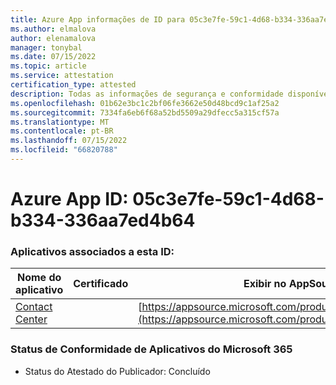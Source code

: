 ```yaml
---
title: Azure App informações de ID para 05c3e7fe-59c1-4d68-b334-336aa7ed4b64
ms.author: elmalova
author: elenamalova
manager: tonybal
ms.date: 07/15/2022
ms.topic: article
ms.service: attestation
certification_type: attested
description: Todas as informações de segurança e conformidade disponíveis para 05c3e7fe-59c1-4d68-b334-336aa7ed4b64.
ms.openlocfilehash: 01b62e3bc1c2bf06fe3662e50d48bcd9c1af25a2
ms.sourcegitcommit: 7334fa6eb6f68a52bd5509a29dfecc5a315cf57a
ms.translationtype: MT
ms.contentlocale: pt-BR
ms.lasthandoff: 07/15/2022
ms.locfileid: "66820788"
---
```

# <a name="azure-app-id-05c3e7fe-59c1-4d68-b334-336aa7ed4b64"></a>Azure App ID: 05c3e7fe-59c1-4d68-b334-336aa7ed4b64


### <a name="apps-associated-with-this-id"></a>Aplicativos associados a esta ID:
| **Nome do aplicativo** | **Certificado** | **Exibir no AppSource** |
|--------------|---------------|-----------------------|
| [Contact Center](../forward/WA200001428.md) |  | [https://appsource.microsoft.com/product/office/WA200001428](https://appsource.microsoft.com/product/office/WA200001428) |

### <a name="microsoft-365-app-compliance-status"></a>Status de Conformidade de Aplicativos do Microsoft 365
- Status do Atestado do Publicador: Concluído
